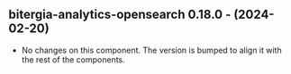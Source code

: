   ## bitergia-analytics-opensearch 0.18.0 - (2024-02-20)
  
  * No changes on this component. The version is bumped to align it
    with the rest of the components.
